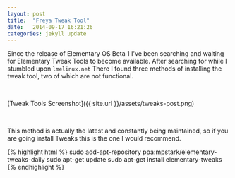 ```yaml
---
layout: post
title:  "Freya Tweak Tool"
date:   2014-09-17 16:21:26
categories: jekyll update
---
```


Since the release of Elementary OS Beta 1 I've been searching and waiting for Elementary Tweak Tools to become available. After searching for while I stumbled upon `lmelinux.net` There I found three methods of installing the tweak tool, two of which are not functional.

<br>

[Tweak Tools Screenshot]({{ site.url }}/assets/tweaks-post.png)

<br>

This method is actually the latest and constantly being maintained, so if you are going install Tweaks this is the one I would recommend.

{% highlight html %}
sudo add-apt-repository ppa:mpstark/elementary-tweaks-daily
sudo apt-get update
sudo apt-get install elementary-tweaks
{% endhighlight %}
